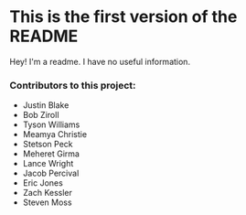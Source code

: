 This is the first version of the README
=======================================

Hey! I'm a readme. I have no useful information.

### Contributors to this project:
* Justin Blake
* Bob Ziroll
* Tyson Williams
* Meamya Christie
* Stetson Peck
* Meheret Girma
* Lance Wright
* Jacob Percival
* Eric Jones
* Zach Kessler
* Steven Moss
